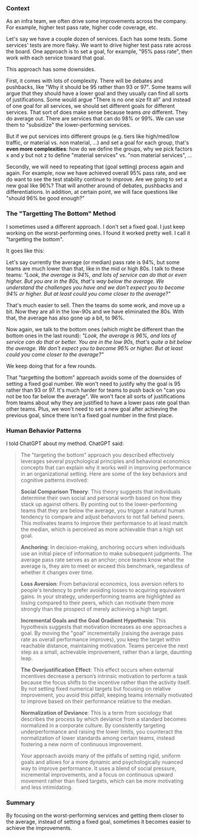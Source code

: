 ### Context

As an infra team, we often drive some improvements across the company. For example, higher test pass rate, higher code coverage, etc. 

Let's say we have a couple dozen of services. Each has some tests. Some services' tests are more flaky. We want to drive higher test pass rate across the board. One approach is to set a goal, for example, "95% pass rate", then work with each service toward that goal. 

This approach has some downsides. 

First, it comes with lots of complexity. There will be debates and pushbacks, like "Why it should be 95 rather than 93 or 97". Some teams will argue that they should have a lower goal and they usually can find all sorts of justifications. Some would argue "There is no one size fit all" and instead of one goal for all services, we should set different goals for different services. That sort of does make sense because teams _are_ different. They do average out. There are services that can do 98% or 99%. We can use them to "subsidize" the lower-performing services. 

But if we put services into different groups (e.g. tiers like high/med/low traffic, or material vs. non material, ...) and set a goal for each group, that's **even more complexities**: how do we define the groups, why we pick factors x and y but not z to define "material services" vs. "non material services", ...

Secondly, we will need to repeating that (goal setting) process again and again. For example, now we have achieved overall 95% pass rate, and we do want to see the test stability continue to improve. Are we going to set a new goal like 96%? That will another around of debates, pushbacks and differentiations. In addition, at certain point, we will face questions like "should 96% be good enough?"

### The "Targetting The Bottom" Method

I sometimes used a different approach. I don't set a fixed goal. I just keep working on the worst-performing ones. I found it worked pretty well. I call it "targetting the bottom".

It goes like this:

Let's say currently the average (or median) pass rate is 94%, but some teams are much lower than that, like in the mid or high 80s. I talk to these teams: *"Look, the average is 94%, and lots of service can do that or even higher. But you are in the 80s, that's way below the average. We understand the challenges you have and we don't expect you to become 94% or higher. But at least could you come closer to the average?"* 

That's much easier to sell. Then the teams do some work, and move up a bit. Now they are all in the low-90s and we have eliminated the 80s. With that, the average has also gone up a bit, to 96%. 

Now again, we talk to the bottom ones (which might be different than the bottom ones in the last round): *"Look, the average is 96%, and lots of service can do that or better. You are in the low 90s, that's quite a bit below the average. We don't expect you to become 96% or higher. But at least could you come closer to the average?"*

We keep doing that for a few rounds. 

That "targetting the bottom" approach avoids some of the downsides of setting a fixed goal number. We won't need to justify why the goal is 95 rather than 93 or 97. It's much harder for teams to push back on "can you not be too far below the average". We won't face all sorts of justifications from teams about why they are justified to have a lower pass rate goal than other teams. Plus, we won't need to set a new goal after achieving the previous goal, since there isn't a fixed goal number in the first place. 

### Human Behavior Patterns

I told ChatGPT about my method. ChatGPT said:

> The "targeting the bottom" approach you described effectively leverages several psychological principles and behavioral economics concepts that can explain why it works well in improving performance in an organizational setting. Here are some of the key behaviors and cognitive patterns involved:
> 
> **Social Comparison Theory**: This theory suggests that individuals determine their own social and personal worth based on how they stack up against others. By pointing out to the lower-performing teams that they are below the average, you trigger a natural human tendency to compare and adjust behaviors to not fall behind peers. This motivates teams to improve their performance to at least match the median, which is perceived as more achievable than a high set goal.
>
> **Anchoring**: In decision-making, anchoring occurs when individuals use an initial piece of information to make subsequent judgments. The average pass rate serves as an anchor; once teams know what the average is, they aim to meet or exceed this benchmark, regardless of whether it changes over time.
>
> **Loss Aversion**: From behavioral economics, loss aversion refers to people's tendency to prefer avoiding losses to acquiring equivalent gains. In your strategy, underperforming teams are highlighted as losing compared to their peers, which can motivate them more strongly than the prospect of merely achieving a high target.
>
> **Incremental Goals and the Goal Gradient Hypothesis**: This hypothesis suggests that motivation increases as one approaches a goal. By moving the "goal" incrementally (raising the average pass rate as overall performance improves), you keep the target within reachable distance, maintaining motivation. Teams perceive the next step as a small, achievable improvement, rather than a large, daunting leap.
>
> **The Overjustification Effect**: This effect occurs when external incentives decrease a person’s intrinsic motivation to perform a task because the focus shifts to the incentive rather than the activity itself. By not setting fixed numerical targets but focusing on relative improvement, you avoid this pitfall, keeping teams internally motivated to improve based on their performance relative to the median.
>
> **Normalization of Deviance**: This is a term from sociology that describes the process by which deviance from a standard becomes normalized in a corporate culture. By consistently targeting underperformance and raising the lower limits, you counteract the normalization of lower standards among certain teams, instead fostering a new norm of continuous improvement.
>
> Your approach avoids many of the pitfalls of setting rigid, uniform goals and allows for a more dynamic and psychologically nuanced way to improve performance. It uses a blend of social pressure, incremental improvements, and a focus on continuous upward movement rather than fixed targets, which can be more motivating and less intimidating.

### Summary

By focusing on the worst-performing services and getting them closer to the average, instead of setting a fixed goal, sometimes it becomes easier to achieve the improvements.
